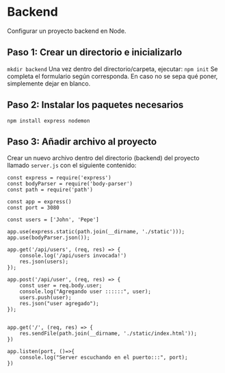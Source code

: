 # Backend

Configurar un proyecto backend en Node.

## Paso 1: Crear un directorio e inicializarlo
`mkdir backend` 
Una vez dentro del directorio/carpeta, ejecutar: 
`npm init`
Se completa el formulario según corresponda. En caso no se sepa qué poner, simplemente dejar en blanco.

## Paso 2: Instalar los paquetes necesarios
`npm install express nodemon`

## Paso 3: Añadir archivo al proyecto
Crear un nuevo archivo dentro del directorio (backend) del proyecto llamado `server.js` con el siguiente contenido:
```
const express = require('express')
const bodyParser = require('body-parser')
const path = require('path')

const app = express()
const port = 3080

const users = ['John', 'Pepe']

app.use(express.static(path.join(__dirname, './static')));
app.use(bodyParser.json());

app.get('/api/users', (req, res) => {
    console.log('/api/users invocada!')
    res.json(users);
});

app.post('/api/user', (req, res) => {
    const user = req.body.user;
    console.log("Agregando user ::::::", user);
    users.push(user);
    res.json("user agregado");
});


app.get('/', (req, res) => {
    res.sendFile(path.join(__dirname, './static/index.html'));
})

app.listen(port, ()=>{
    console.log("Server escuchando en el puerto:::", port);
})
``````
